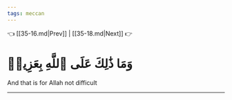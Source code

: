 ```yaml
---
tags: meccan
---
```


👈 [[35-16.md|Prev]] | [[35-18.md|Next]] 👉

# وَمَا ذَٰلِكَ عَلَى ٱللَّهِ بِعَزِيزٖ

And that is for Allah not difficult

---

